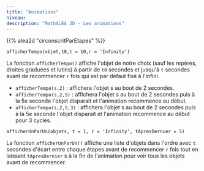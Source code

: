 ```yaml
---
title: "Animations"
niveau:
description: "MathALEA 2D - Les animations"
---
```



{{% alea2d "circonscritParEtapes"  %}}

<div class="ui hidden divider"></div>
<div class="ui hidden divider"></div>

`afficherTempo(objet,t0,t = 10,r = 'Infinity')`

<div class="ui hidden divider"></div>


La fonction `afficherTempo()` affiche l'objet de notre choix (sauf les repères, droites graduées et lutins) à partir de `t0` secondes et jusqu'à `t` secondes avant de recommencer `r` fois qui est par défaut fixé à l'infini.

* `afficherTempo(s,2)` : affichera l'objet s au bout de 2 secondes.
* `afficherTempo(s,2,5)` : affichera l'objet s au bout de 2 secondes puis à la 5e seconde l'objet disparait et l'animation recommence au début.
* `afficherTempo(s,2,5,3)` : affichera l'objet s au bout de 2 secondes puis à la 5e seconde l'objet disparait et l'animation recommence au début pour 3 cycles.

<div class="ui hidden divider"></div>
<div class="ui hidden divider"></div>


`afficherUnParUn(objets, t = 1, r = 'Infinity', tApresDernier = 5)`

<div class="ui hidden divider"></div>

La fonction `afficherUnParUn()` affiche une liste d'objets dans l'ordre avec `t` secondes d'écart entre chaque étapes avant de recommencer `r` fois tout en laissant `tApresDernier` s à la fin de l'animation pour voir tous les objets avant de recommencer.
